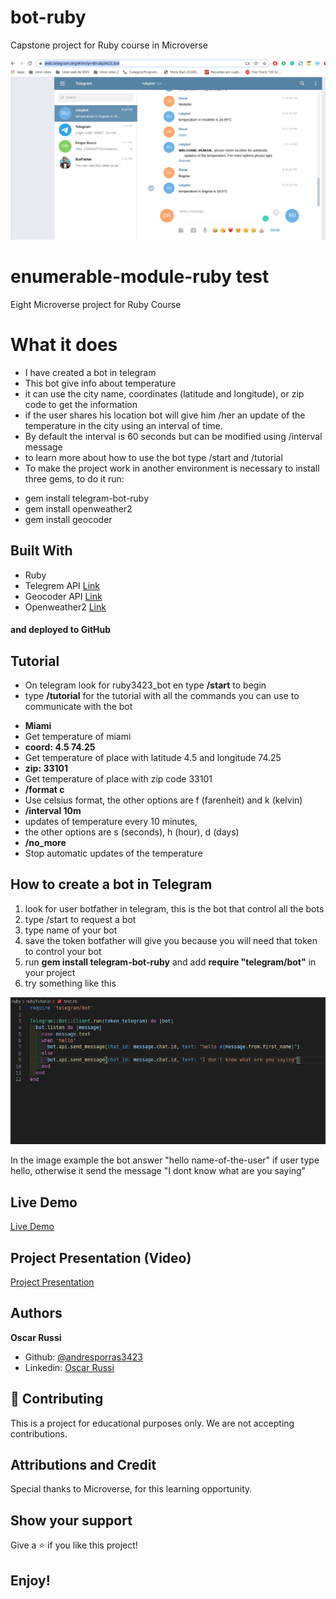 # bot-ruby

Capstone project for Ruby course in Microverse

![screenshot](./screenshot.png)

# enumerable-module-ruby test

Eight Microverse project for Ruby Course

# What it does

- I have created a bot in telegram
- This bot give info about temperature
- it can use the city name, coordinates (latitude and longitude), or zip code to get the information
- if the user shares his location bot will give him /her an update of the temperature in the city using an interval of time.
- By default the interval is 60 seconds but can be modified using /interval message
- to learn more about how to use the bot type /start and /tutorial
- To make the project work in another environment is necessary to install three gems, to do it run:
* gem install telegram-bot-ruby
* gem install openweather2
* gem install geocoder

## Built With

- Ruby
- Telegrem API [Link](https://core.telegram.org/bots/api)
- Geocoder API [Link](http://www.rubygeocoder.com/)
- Openweather2 [Link](https://openweathermap.org/)

#### and deployed to GitHub

## Tutorial
- On telegram look for ruby3423_bot en type **/start** to begin
- type **/tutorial** for the tutorial with all the commands you can use to communicate with the bot

* **Miami**
* Get temperature of miami
* **coord:  4.5 74.25**
* Get temperature of place with latitude 4.5 and longitude 74.25
* **zip:  33101**
* Get temperature of place with zip code 33101
* **/format c**
* Use celsius format, the other options are f (farenheit) and k (kelvin)
* **/interval 10m**
* updates of temperature every 10 minutes,
* the other options are s (seconds), h (hour), d (days)
* **/no_more**
* Stop automatic updates of the temperature

## How to create a bot in Telegram

1) look for user botfather in telegram, this is the bot that control all the bots
2) type /start to request a bot
3) type name of your bot
4) save the token botfather will give you because you will need that token to control your bot
5) run **gem install telegram-bot-ruby**  and add **require "telegram/bot"** in your project
6) try something like this

![screenshot](./example.png)

In the image example the bot answer "hello name-of-the-user" if user type hello, otherwise it send the message "I dont know what are you saying"


## Live Demo

[Live Demo](https://web.telegram.org/#/im?p=@ruby3423_bot)

## Project Presentation (Video)

[Project Presentation](https://www.loom.com/share/42f6a6ae69dd47ce8c600cc0db2b74f7)

## Authors

**Oscar Russi**
- Github: [@andresporras3423](https://github.com/andresporras3423/)
- Linkedin: [Oscar Russi](https://www.linkedin.com/in/oscar-andr%C3%A9s-russi-porras-053236167/)

## 🤝 Contributing

This is a project for educational purposes only. We are not accepting contributions.

## Attributions and Credit

Special thanks to Microverse, for this learning opportunity. 

## Show your support

Give a ⭐️ if you like this project!

## Enjoy!